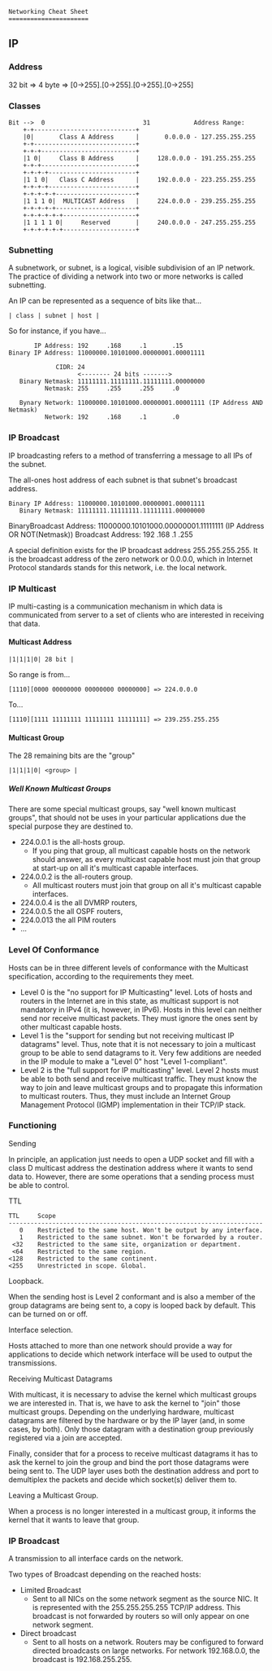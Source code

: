 	Networking Cheat Sheet
	======================

## IP 

### Address

32 bit => 4 byte => [0->255].[0->255].[0->255].[0->255]

### Classes

	Bit -->  0                           31            Address Range:
		+-+----------------------------+
		|0|       Class A Address      |       0.0.0.0 - 127.255.255.255
		+-+----------------------------+
		+-+-+--------------------------+
		|1 0|     Class B Address      |     128.0.0.0 - 191.255.255.255
		+-+-+--------------------------+
		+-+-+-+------------------------+
		|1 1 0|   Class C Address      |     192.0.0.0 - 223.255.255.255
		+-+-+-+------------------------+
		+-+-+-+-+----------------------+
		|1 1 1 0|  MULTICAST Address   |     224.0.0.0 - 239.255.255.255
		+-+-+-+-+----------------------+
		+-+-+-+-+-+--------------------+
		|1 1 1 1 0|     Reserved       |     240.0.0.0 - 247.255.255.255
		+-+-+-+-+-+--------------------+

### Subnetting

A subnetwork, or subnet, is a logical, visible subdivision of an IP network.
The practice of dividing a network into two or more networks is called subnetting.

An IP can be represented as a sequence of bits like that...

	| class | subnet | host |

So for instance, if you have...

	       IP Address: 192     .168     .1       .15
	Binary IP Address: 11000000.10101000.00000001.00001111

	             CIDR: 24 
	                   <-------- 24 bits ------->
	   Binary Netmask: 11111111.11111111.11111111.00000000
	          Netmask: 255     .255     .255     .0

	   Bynary Network: 11000000.10101000.00000001.00001111 (IP Address AND Netmask)
	          Network: 192     .168     .1       .0

### IP Broadcast

IP broadcasting refers to a method of transferring a message to all IPs of the subnet.

The all-ones host address of each subnet is that subnet's broadcast address.

	Binary IP Address: 11000000.10101000.00000001.00001111
	   Binary Netmask: 11111111.11111111.11111111.00000000
  BinaryBroadcast Address: 11000000.10101000.00000001.11111111 (IP Address OR NOT(Netmask))
	Broadcast Address: 192     .168     .1       .255

A special definition exists for the IP broadcast address 255.255.255.255. 
It is the broadcast address of the zero network or 0.0.0.0, which in Internet Protocol standards stands for this network, 
i.e. the local network.

### IP Multicast

IP multi-casting is a communication mechanism in which data is communicated from server 
to a set of clients who are interested in receiving that data. 

#### Multicast Address

	|1|1|1|0| 28 bit |

So range is from...

	[1110][0000 00000000 00000000 00000000] => 224.0.0.0

To...

	[1110][1111 11111111 11111111 11111111] => 239.255.255.255

#### Multicast Group

The 28 remaining bits are the "group"

        
	|1|1|1|0| <group> |

##### Well Known Multicast Groups

There are some special multicast groups, say "well known multicast groups", 
that should not be uses in your particular applications due the special purpose they are destined to.

*	224.0.0.1 is the all-hosts group. 
	*	If you ping that group, all multicast capable hosts on the network should answer, as every multicast capable host 
		must join that group at start-up on all it's multicast capable interfaces.
*	224.0.0.2 is the all-routers group. 
	*	All multicast routers must join that group on all it's multicast capable interfaces.
*	224.0.0.4 is the all DVMRP routers, 
*	224.0.0.5 the all OSPF routers, 
*	224.0.013 the all PIM routers
*	...

### Level Of Conformance

Hosts can be in three different levels of conformance with the Multicast specification, according to the requirements they meet.

*	Level 0 is the "no support for IP Multicasting" level. 
	Lots of hosts and routers in the Internet are in this state, as multicast support is not mandatory in IPv4 (it is, however, in IPv6). 
	Hosts in this level can neither send nor receive multicast packets. They must ignore the ones sent by other multicast capable hosts.
*	Level 1 is the "support for sending but not receiving multicast IP datagrams" level. 
	Thus, note that it is not necessary to join a multicast group to be able to send datagrams to it. 
	Very few additions are needed in the IP module to make a "Level 0" host "Level 1-compliant".
*	Level 2 is the "full support for IP multicasting" level. 
	Level 2 hosts must be able to both send and receive multicast traffic. 
	They must know the way to join and leave multicast groups and to propagate this information to multicast routers. 
	Thus, they must include an Internet Group Management Protocol (IGMP) implementation in their TCP/IP stack.

### Functioning

Sending

In principle, an application just needs to open a UDP socket and fill with a class D multicast address the destination address 
where it wants to send data to. 
However, there are some operations that a sending process must be able to control.

TTL

	TTL     Scope
	----------------------------------------------------------------------
	   0    Restricted to the same host. Won't be output by any interface.
	   1    Restricted to the same subnet. Won't be forwarded by a router.
	 <32    Restricted to the same site, organization or department.
	 <64    Restricted to the same region.
	<128    Restricted to the same continent.
	<255    Unrestricted in scope. Global.

Loopback.

When the sending host is Level 2 conformant and is also a member of the group datagrams are being sent to, a copy is looped back by default.
This can be turned on or off.

Interface selection.

Hosts attached to more than one network should provide a way for applications to decide which network interface will be used to output the transmissions.

Receiving Multicast Datagrams

With multicast, it is necessary to advise the kernel which multicast groups we are interested in. 
That is, we have to ask the kernel to "join" those multicast groups. 
Depending on the underlying hardware, multicast datagrams are filtered by the hardware or by the IP layer (and, in some cases, by both). 
Only those datagram with a destination group previously registered via a join are accepted.

Finally, consider that for a process to receive multicast datagrams it has to ask the kernel to join the group and bind the port 
those datagrams were being sent to. 
The UDP layer uses both the destination address and port to demultiplex the packets and decide which socket(s) deliver them to.

Leaving a Multicast Group.

When a process is no longer interested in a multicast group, it informs the kernel that it wants to leave that group.

### IP Broadcast

A transmission to all interface cards on the network.

Two types of Broadcast depending on the reached hosts:
* Limited Broadcast
	* Sent to all NICs on the some network segment as the source NIC. 
	It is represented with the 255.255.255.255 TCP/IP address. 
	This broadcast is not forwarded by routers so will only appear on one network segment.
* Direct broadcast
	* Sent to all hosts on a network. 
	Routers may be configured to forward directed broadcasts on large networks. 
	For network 192.168.0.0, the broadcast is 192.168.255.255.



